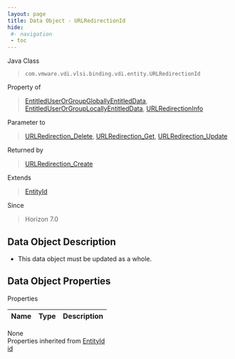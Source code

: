 ```yaml
---
layout: page
title: Data Object - URLRedirectionId
hide:
 #- navigation
 - toc
---
```


  
  
  



Java Class  
> `com.vmware.vdi.vlsi.binding.vdi.entity.URLRedirectionId`

Property of  
> [EntitledUserOrGroupGloballyEntitledData](vdi.users.EntitledUserOrGroup.GloballyEntitledData.md#field_detail), [EntitledUserOrGroupLocallyEntitledData](vdi.users.EntitledUserOrGroup.LocallyEntitledData.md#field_detail), [URLRedirectionInfo](vdi.infrastructure.URLRedirection.URLRedirectionInfo.md#field_detail)

Parameter to  
> [URLRedirection_Delete](vdi.infrastructure.URLRedirection.md#delete), [URLRedirection_Get](vdi.infrastructure.URLRedirection.md#get), [URLRedirection_Update](vdi.infrastructure.URLRedirection.md#update)

Returned by  
> [URLRedirection_Create](vdi.infrastructure.URLRedirection.md#create)

Extends  
> [EntityId](vdi.EntityId.md)

Since  
> Horizon 7.0


## Data Object Description 

  * This data object must be updated as a whole.



## Data Object Properties

Properties

Name |  Type |  Description   
---|---|---  
None  
Properties inherited from [EntityId](vdi.EntityId.md)  
[id](vdi.EntityId.md#id)  
  
  

  
  
